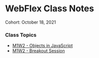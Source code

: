 # WebFlex Class Notes

Cohort: October 18, 2021

### Class Topics
* [M1W2 - Objects in JavaScript](https://github.com/clopez11/WebFlex-Lectures-October18/tree/master/M1/W2/class-objects)
* [M1W2 - Breakout Session](https://github.com/clopez11/WebFlex-Lectures-October18/tree/master/M1/W2/breakout-objects)